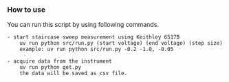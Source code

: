 ### How to use
You can run this script by using following commands.

    - start staircase sweep measurement using Keithley 6517B
        uv run python src/run.py (start voltage) (end voltage) (step size)
        example: uv run python src/run.py -0.2 -1.0, -0.05
    
    - acquire data from the instrument
        uv run python get.py
        the data will be saved as csv file.